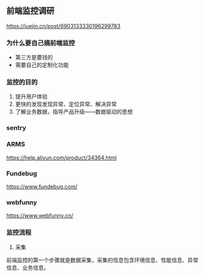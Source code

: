 ## 前端监控调研

https://juejin.cn/post/6903133330196299783

### 为什么要自己搞前端监控

* 第三方是要钱的
* 需要自己的定制化功能

### 监控的目的

1. 提升用户体验
2. 更快的发现发现异常、定位异常、解决异常
3. 了解业务数据，指导产品升级——数据驱动的思想


### sentry




### ARMS

https://help.aliyun.com/product/34364.html


### Fundebug

https://www.fundebug.com/


### webfunny

https://www.webfunny.cn/

### 监控流程

1. 采集


前端监控的第一个步骤就是数据采集，采集的信息包含环境信息、性能信息、异常信息、业务信息。











